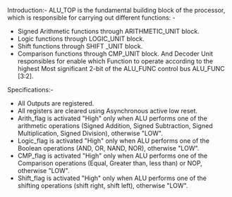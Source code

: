 Introduction:-
ALU_TOP is the fundamental building block of the processor, 
which is responsible for carrying out different functions: -
- Signed Arithmetic functions through ARITHMETIC_UNIT block.
- Logic functions through LOGIC_UNIT block.
- Shift functions through SHIFT _UNIT block.
- Comparison functions through CMP_UNIT block. 
And Decoder Unit responsibles for enable which Function to operate 
according to the highest Most significant 2-bit of the ALU_FUNC control 
bus ALU_FUNC [3:2].

Specifications:-
- All Outputs are registered. 
- All registers are cleared using Asynchronous active low reset.
- Arith_flag is activated "High" only when ALU performs one of 
the arithmetic operations (Signed Addition, Signed Subtraction, 
Signed Multiplication, Signed Division), otherwise "LOW".
- Logic_flag is activated "High" only when ALU performs one of 
the Boolean operations (AND, OR, NAND, NOR), otherwise 
"LOW".
- CMP_flag is activated "High" only when ALU performs one of 
the Comparison operations (Equal, Greater than, less than) or 
NOP, otherwise "LOW".
- Shift_flag is activated "High" only when ALU performs one of 
the shifting operations (shift right, shift left), otherwise "LOW".


